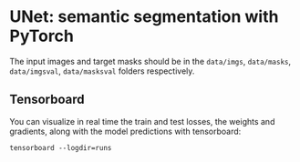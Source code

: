 # UNet: semantic segmentation with PyTorch


The input images and target masks should be in the `data/imgs`, `data/masks`, `data/imgsval`, `data/masksval` folders respectively.

## Tensorboard
You can visualize in real time the train and test losses, the weights and gradients, along with the model predictions with tensorboard:

`tensorboard --logdir=runs`
